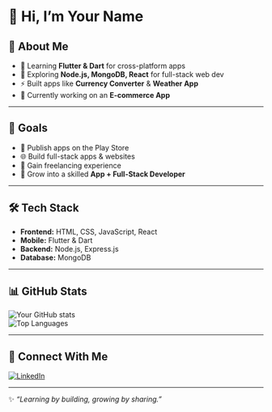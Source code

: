# 👋 Hi, I’m Your Name

## 🚀 About Me
- 🌱 Learning **Flutter & Dart** for cross-platform apps  
- 🔧 Exploring **Node.js, MongoDB, React** for full-stack web dev  
- ⚡ Built apps like **Currency Converter** & **Weather App**  
- 🛒 Currently working on an **E-commerce App**  

---

## 🎯 Goals
- 📱 Publish apps on the Play Store  
- 🌐 Build full-stack apps & websites  
- 💼 Gain freelancing experience  
- 🚀 Grow into a skilled **App + Full-Stack Developer**  

---

## 🛠️ Tech Stack
- **Frontend:** HTML, CSS, JavaScript, React  
- **Mobile:** Flutter & Dart  
- **Backend:** Node.js, Express.js  
- **Database:** MongoDB  

---

## 📊 GitHub Stats
![Your GitHub stats](https://github-readme-stats.vercel.app/api?Nigam22&show_icons=true&theme=radical)  
![Top Languages](https://github-readme-stats.vercel.app/api/top-langs/?Nigam22&layout=compact&theme=radical)  

---

## 🤝 Connect With Me
[![LinkedIn](https://img.shields.io/badge/LinkedIn-0077B5?style=for-the-badge&logo=linkedin&logoColor=white)](www.linkedin.com/in/nigam-rathore)  
 

---

✨ *“Learning by building, growing by sharing.”*
